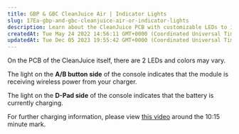 ```yaml
---
title: GBP & GBC CleanJuice Air | Indicator Lights
slug: 17Ea-gbp-and-gbc-cleanjuice-air-or-indicator-lights
description: Learn about the CleanJuice PCB with customizable LEDs to indicate wireless power reception and battery charging. Get all the details, including an informative video at the 10:15 minute mark, to understand the charging functionality.
createdAt: Tue May 24 2022 14:56:11 GMT+0000 (Coordinated Universal Time)
updatedAt: Tue Dec 05 2023 19:55:42 GMT+0000 (Coordinated Universal Time)
---
```


On the PCB of the CleanJuice itself, there are 2 LEDs and colors may vary.

The light on the **A/B button side** of the console indicates that the module is receiving wireless power from your charger.


The light on the **D-Pad side** of the console indicates that the battery is currently charging.&#x20;


For further charging information, please view [this video](https://handheldlegend.com/collections/game-boy-pocket-mgb/products/cleanjuice-air-wireless-battery-pack-for-game-boy-pocket?variant=39436346425478) around the 10:15 minute mark.

